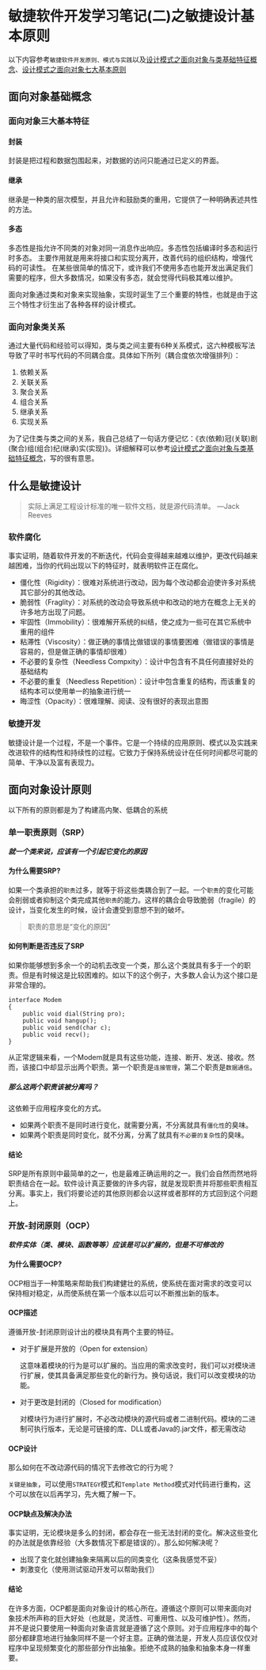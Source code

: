 # 敏捷软件开发学习笔记(二)之敏捷设计基本原则

 以下内容参考`敏捷软件开发原则、模式与实践`以及[设计模式之面向对象与类基础特征概念](https://blog.csdn.net/yanbober/article/details/45312127)、[设计模式之面向对象七大基本原则](https://blog.csdn.net/yanbober/article/details/45312243)

## 面向对象基础概念

### 面向对象三大基本特征

#### 封装

封装是把过程和数据包围起来，对数据的访问只能通过已定义的界面。

#### 继承

继承是一种类的层次模型，并且允许和鼓励类的重用，它提供了一种明确表述共性的方法。

#### 多态

多态性是指允许不同类的对象对同一消息作出响应。多态性包括编译时多态和运行时多态。 
主要作用就是用来将接口和实现分离开，改善代码的组织结构，增强代码的可读性。 
在某些很简单的情况下，或许我们不使用多态也能开发出满足我们需要的程序，但大多数情况，如果没有多态，就会觉得代码极其难以维护。

面向对象通过类和对象来实现抽象，实现时诞生了三个重要的特性，也就是由于这三个特性才衍生出了各种各样的设计模式。

### 面向对象类关系
通过大量代码和经验可以得知，类与类之间主要有6种关系模式，这六种模板写法导致了平时书写代码的不同耦合度。具体如下所列（耦合度依次增强排列）：

1. 依赖关系
2. 关联关系
3. 聚合关系
4. 组合关系
5. 继承关系
6. 实现关系

为了记住类与类之间的关系，我自己总结了一句话方便记忆：《衣(依赖)冠(关联)剧(聚合)组(组合)纪(继承)实(实现)》。详细解释可以参考[设计模式之面向对象与类基础特征概念](https://blog.csdn.net/yanbober/article/details/45312127)，写的很有意思。

## 什么是敏捷设计

> 实际上满足工程设计标准的唯一软件文档，就是源代码清单。 —Jack Reeves

### 软件腐化

 事实证明，随着软件开发的不断迭代，代码会变得越来越难以维护，更改代码越来越困难，当你的代码出现以下的特征时，就表明软件正在腐化。

+ 僵化性（Rigidity）：很难对系统进行改动，因为每个改动都会迫使许多对系统其它部分的其他改动。
+ 脆弱性（Fraglity）：对系统的改动会导致系统中和改动的地方在概念上无关的许多地方出现了问题。
+ 牢固性（Immobility）：很难解开系统的纠结，使之成为一些可在其它系统中重用的组件
+ 粘滞性（Viscosity）：做正确的事情比做错误的事情要困难（做错误的事情是容易的，但是做正确的事情却很难）
+ 不必要的复杂性（Needless Compxity）：设计中包含有不具任何直接好处的基础结构
+ 不必要的重复（Needless Repetition）：设计中包含重复的结构，而该重复的结构本可以使用单一的抽象进行统一
+ 晦涩性（Opacity）：很难理解、阅读、没有很好的表现出意图

### 敏捷开发

 敏捷设计是一个过程，不是一个事件。它是一个持续的应用原则、模式以及实践来改进软件的结构性和持续性的过程。它致力于保持系统设计在任何时间都尽可能的简单、干净以及富有表现力。

## 面向对象设计原则

 以下所有的原则都是为了构建高内聚、低耦合的系统

### 单一职责原则（SRP）

 ***就一个类来说，应该有一个引起它变化的原因***

#### 为什么需要SRP?

 如果一个类承担的`职责`过多，就等于将这些类耦合到了一起。一个`职责`的变化可能会削弱或者抑制这个类完成其他`职责`的能力。这样的耦合会导致脆弱（fragile）的设计，当变化发生的时候，设计会遭受到意想不到的破坏。  
 
 > 职责的意思是“变化的原因”

#### 如何判断是否违反了SRP

 如果你能够想到多余一个的动机去改变一个类，那么这个类就具有多于一个的职责。但是有时候这是比较困难的。如以下的这个例子，大多数人会认为这个接口是非常合理的。

 	interface Modem
	{
		public void dial(String pro);
		public void hangup();
		public void send(char c);
		public void recv();
	}

 从正常逻辑来看，一个Modem就是具有这些功能，连接、断开、发送、接收。然而，该接口中却显示出两个职责。第一个职责是`连接管理`，第二个职责是`数据通信`。 
 
##### 那么这两个职责该被分离吗？

 这依赖于应用程序变化的方式。  
+ 如果两个职责不是同时进行变化，就需要分离，不分离就具有`僵化性`的臭味。  
+ 如果两个职责是同时变化，就不分离，分离了就具有`不必要的复杂性`的臭味。


#### 结论

 SRP是所有原则中最简单的之一，也是最难正确运用的之一。我们会自然而然地将职责结合在一起。软件设计真正要做的许多内容，就是发现职责并将那些职责相互分离。事实上，我们将要论述的其他原则都会以这样或者那样的方式回到这个问题上。

### 开放-封闭原则（OCP）

***软件实体（类、模块、函数等等）应该是可以扩展的，但是不可修改的***

#### 为什么需要OCP?
 
 OCP相当于一种策略来帮助我们构建健壮的系统，使系统在面对需求的改变可以保持相对稳定，从而使系统在第一个版本以后可以不断推出新的版本。

#### OCP描述

 遵循开放-封闭原则设计出的模块具有两个主要的特征。

+ 对于扩展是开放的（Open for extension）

 	这意味着模块的行为是可以扩展的。当应用的需求改变时，我们可以对模块进行扩展，使其具备满足那些变化的新行为。换句话说，我们可以改变模块的功能。

+ 对于更改是封闭的（Closed for modification）

 	对模块行为进行扩展时，不必改动模块的源代码或者二进制代码。模块的二进制可执行版本，无论是可链接的库、DLL或者Java的.jar文件，都无需改动

#### OCP设计

 那么如何在不改动源代码的情况下去修改它的行为呢？

 `关键是抽象`，可以使用`STRATEGY`模式和`Template Method`模式对代码进行重构，这个可以放在以后再学习，先大概了解一下。

#### OCP缺点及解决办法

 事实证明，无论模块是多么的封闭，都会存在一些无法封闭的变化。解决这些变化的办法就是依靠经验（大多数情况下都是错误的）。那么如何解决呢？

+ 出现了变化就创建抽象来隔离以后的同类变化（这条我感觉不妥）
+ 刺激变化（使用测试驱动开发可以帮助我们）

#### 结论

 在许多方面，OCP都是面向对象设计的核心所在。遵循这个原则可以带来面向对象技术所声称的巨大好处（也就是，灵活性、可重用性、以及可维护性）。然而，并不是说只要使用一种面向对象语言就是遵循了这个原则。对于应用程序中的每个部分都肆意地进行抽象同样不是一个好主意。正确的做法是，开发人员应该仅仅对程序中呈现频繁变化的那些部分作出抽象。拒绝不成熟的抽象和抽象本身一样重要。
 
 


 